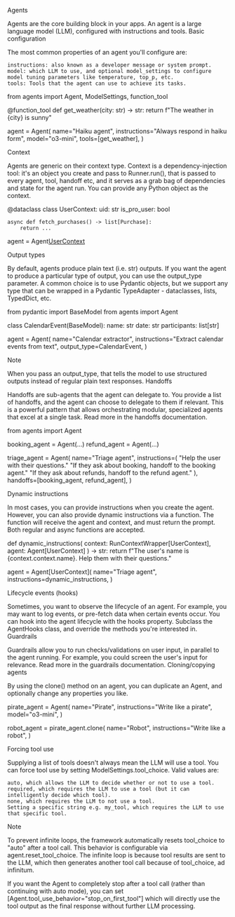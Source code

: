 Agents

Agents are the core building block in your apps. An agent is a large language model (LLM), configured with instructions and tools.
Basic configuration

The most common properties of an agent you'll configure are:

    instructions: also known as a developer message or system prompt.
    model: which LLM to use, and optional model_settings to configure model tuning parameters like temperature, top_p, etc.
    tools: Tools that the agent can use to achieve its tasks.

from agents import Agent, ModelSettings, function_tool

@function_tool
def get_weather(city: str) -> str:
    return f"The weather in {city} is sunny"

agent = Agent(
    name="Haiku agent",
    instructions="Always respond in haiku form",
    model="o3-mini",
    tools=[get_weather],
)

Context

Agents are generic on their context type. Context is a dependency-injection tool: it's an object you create and pass to Runner.run(), that is passed to every agent, tool, handoff etc, and it serves as a grab bag of dependencies and state for the agent run. You can provide any Python object as the context.

@dataclass
class UserContext:
    uid: str
    is_pro_user: bool

    async def fetch_purchases() -> list[Purchase]:
        return ...

agent = Agent[UserContext](
    ...,
)

Output types

By default, agents produce plain text (i.e. str) outputs. If you want the agent to produce a particular type of output, you can use the output_type parameter. A common choice is to use Pydantic objects, but we support any type that can be wrapped in a Pydantic TypeAdapter - dataclasses, lists, TypedDict, etc.

from pydantic import BaseModel
from agents import Agent


class CalendarEvent(BaseModel):
    name: str
    date: str
    participants: list[str]

agent = Agent(
    name="Calendar extractor",
    instructions="Extract calendar events from text",
    output_type=CalendarEvent,
)

Note

When you pass an output_type, that tells the model to use structured outputs instead of regular plain text responses.
Handoffs

Handoffs are sub-agents that the agent can delegate to. You provide a list of handoffs, and the agent can choose to delegate to them if relevant. This is a powerful pattern that allows orchestrating modular, specialized agents that excel at a single task. Read more in the handoffs documentation.

from agents import Agent

booking_agent = Agent(...)
refund_agent = Agent(...)

triage_agent = Agent(
    name="Triage agent",
    instructions=(
        "Help the user with their questions."
        "If they ask about booking, handoff to the booking agent."
        "If they ask about refunds, handoff to the refund agent."
    ),
    handoffs=[booking_agent, refund_agent],
)

Dynamic instructions

In most cases, you can provide instructions when you create the agent. However, you can also provide dynamic instructions via a function. The function will receive the agent and context, and must return the prompt. Both regular and async functions are accepted.

def dynamic_instructions(
    context: RunContextWrapper[UserContext], agent: Agent[UserContext]
) -> str:
    return f"The user's name is {context.context.name}. Help them with their questions."


agent = Agent[UserContext](
    name="Triage agent",
    instructions=dynamic_instructions,
)

Lifecycle events (hooks)

Sometimes, you want to observe the lifecycle of an agent. For example, you may want to log events, or pre-fetch data when certain events occur. You can hook into the agent lifecycle with the hooks property. Subclass the AgentHooks class, and override the methods you're interested in.
Guardrails

Guardrails allow you to run checks/validations on user input, in parallel to the agent running. For example, you could screen the user's input for relevance. Read more in the guardrails documentation.
Cloning/copying agents

By using the clone() method on an agent, you can duplicate an Agent, and optionally change any properties you like.

pirate_agent = Agent(
    name="Pirate",
    instructions="Write like a pirate",
    model="o3-mini",
)

robot_agent = pirate_agent.clone(
    name="Robot",
    instructions="Write like a robot",
)

Forcing tool use

Supplying a list of tools doesn't always mean the LLM will use a tool. You can force tool use by setting ModelSettings.tool_choice. Valid values are:

    auto, which allows the LLM to decide whether or not to use a tool.
    required, which requires the LLM to use a tool (but it can intelligently decide which tool).
    none, which requires the LLM to not use a tool.
    Setting a specific string e.g. my_tool, which requires the LLM to use that specific tool.

Note

To prevent infinite loops, the framework automatically resets tool_choice to "auto" after a tool call. This behavior is configurable via agent.reset_tool_choice. The infinite loop is because tool results are sent to the LLM, which then generates another tool call because of tool_choice, ad infinitum.

If you want the Agent to completely stop after a tool call (rather than continuing with auto mode), you can set [Agent.tool_use_behavior="stop_on_first_tool"] which will directly use the tool output as the final response without further LLM processing.
